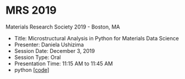 # MRS 2019
Materials Research Society 2019 - Boston, MA

  - Title: Microstructural Analysis in Python for Materials Data Science
  - Presenter: Daniela Ushizima
  - Session Date: December 3, 2019
  - Session Type: Oral
  - Presentation Time: 11:15 AM to 11:45 AM
  - python [[code]](https://github.com/CameraIA/dipmicroct/tree/master/partII)
